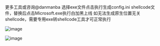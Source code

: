 更多工具或咨询@danmanba
选择exe文件点击执行生成config.ini  shellcode文件，替换后点击Microsoft.exe执行白加黑上线
如无法生成原生位置无关shellcode，需要专用exe转shellcode工具才可正常执行

![image](https://github.com/user-attachments/assets/2953f4c7-a32e-469b-8c3c-9766259d305e)

![image](https://github.com/user-attachments/assets/37dbfa36-866d-445d-9a02-346b2f0b291d)
